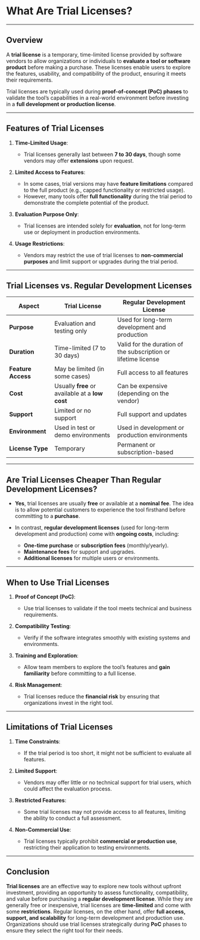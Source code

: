 # What Are Trial Licenses?

---

## Overview

A **trial license** is a temporary, time-limited license provided by software vendors to allow organizations or individuals to **evaluate a tool or software product** before making a purchase. These licenses enable users to explore the features, usability, and compatibility of the product, ensuring it meets their requirements. 

Trial licenses are typically used during **proof-of-concept (PoC) phases** to validate the tool’s capabilities in a real-world environment before investing in a **full development or production license**.

---

## Features of Trial Licenses

1. **Time-Limited Usage**:
   - Trial licenses generally last between **7 to 30 days**, though some vendors may offer **extensions** upon request.
   
2. **Limited Access to Features**:
   - In some cases, trial versions may have **feature limitations** compared to the full product (e.g., capped functionality or restricted usage).
   - However, many tools offer **full functionality** during the trial period to demonstrate the complete potential of the product.

3. **Evaluation Purpose Only**:
   - Trial licenses are intended solely for **evaluation**, not for long-term use or deployment in production environments.

4. **Usage Restrictions**:
   - Vendors may restrict the use of trial licenses to **non-commercial purposes** and limit support or upgrades during the trial period.

---

## Trial Licenses vs. Regular Development Licenses

| **Aspect**                  | **Trial License**                              | **Regular Development License**              |
|-----------------------------|-----------------------------------------------|---------------------------------------------|
| **Purpose**                 | Evaluation and testing only                   | Used for long-term development and production |
| **Duration**                | Time-limited (7 to 30 days)                   | Valid for the duration of the subscription or lifetime license |
| **Feature Access**           | May be limited (in some cases)                | Full access to all features                 |
| **Cost**                    | Usually **free** or available at a **low cost** | Can be expensive (depending on the vendor) |
| **Support**                 | Limited or no support                         | Full support and updates                    |
| **Environment**             | Used in test or demo environments             | Used in development or production environments |
| **License Type**            | Temporary                                      | Permanent or subscription-based             |

---

## Are Trial Licenses Cheaper Than Regular Development Licenses?

- **Yes**, trial licenses are usually **free** or available at a **nominal fee**. The idea is to allow potential customers to experience the tool firsthand before committing to a **purchase**.

- In contrast, **regular development licenses** (used for long-term development and production) come with **ongoing costs**, including:
  - **One-time purchase** or **subscription fees** (monthly/yearly).
  - **Maintenance fees** for support and upgrades.
  - **Additional licenses** for multiple users or environments.

---

## When to Use Trial Licenses

1. **Proof of Concept (PoC)**:
   - Use trial licenses to validate if the tool meets technical and business requirements.

2. **Compatibility Testing**:
   - Verify if the software integrates smoothly with existing systems and environments.

3. **Training and Exploration**:
   - Allow team members to explore the tool’s features and **gain familiarity** before committing to a full license.

4. **Risk Management**:
   - Trial licenses reduce the **financial risk** by ensuring that organizations invest in the right tool.

---

## Limitations of Trial Licenses

1. **Time Constraints**:
   - If the trial period is too short, it might not be sufficient to evaluate all features.

2. **Limited Support**:
   - Vendors may offer little or no technical support for trial users, which could affect the evaluation process.

3. **Restricted Features**:
   - Some trial licenses may not provide access to all features, limiting the ability to conduct a full assessment.

4. **Non-Commercial Use**:
   - Trial licenses typically prohibit **commercial or production use**, restricting their application to testing environments.

---

## Conclusion

**Trial licenses** are an effective way to explore new tools without upfront investment, providing an opportunity to assess functionality, compatibility, and value before purchasing a **regular development license**. While they are generally free or inexpensive, trial licenses are **time-limited** and come with some **restrictions**. Regular licenses, on the other hand, offer **full access, support, and scalability** for long-term development and production use. Organizations should use trial licenses strategically during **PoC** phases to ensure they select the right tool for their needs.
